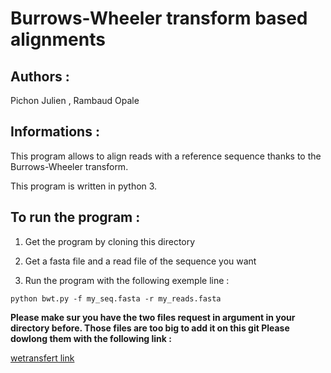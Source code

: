 # Burrows-Wheeler transform based alignments

## Authors : 

Pichon Julien , Rambaud Opale 

## Informations :

This program allows to align reads with a reference sequence thanks to the Burrows-Wheeler transform.


This program is written in python 3.


## To run the program :


1. Get the program by cloning this directory 

2. Get a fasta file and a read file of the sequence you want

3. Run the program with the following exemple line : 

```
python bwt.py -f my_seq.fasta -r my_reads.fasta 
```

**Please make sur you have the two files request in argument in your directory before.
Those files are too big to add it on this git 
Please dowlong them with the following link :**

 [wetransfert link](https://wetransfer.com/downloads/4dc5349b5ab7ebbcf7d08eed1caca2e120210114115306/db539d?fbclid=IwAR2WDRsOixKL67fgRLCXve7RgajjZYF4f2ZOf3DcB8j3uneUzY66mmPv-Xg) 
